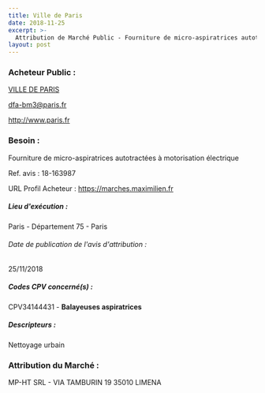 ```yaml
---
title: Ville de Paris
date: 2018-11-25
excerpt: >-
  Attribution de Marché Public - Fourniture de micro-aspiratrices autotractées à motorisation électrique
layout: post
---
```


### Acheteur Public : 
<a href="/acheteur-33/siren-217500016"> VILLE DE PARIS</a><br/>



dfa-bm3@paris.fr


http://www.paris.fr
### Besoin :

Fourniture de micro-aspiratrices autotractées à motorisation électrique

Ref. avis : 18-163987

URL Profil Acheteur : https://marches.maximilien.fr

##### Lieu d'exécution :

Paris - Département 75 - Paris

###### Date de publication de l'avis d'attribution : 
25/11/2018

##### Codes CPV concerné(s) :
CPV34144431 - **Balayeuses aspiratrices** <br/>

##### Descripteurs :
Nettoyage urbain <br/>

### Attribution du Marché :
MP-HT SRL - VIA TAMBURIN 19 35010 LIMENA <br/>
